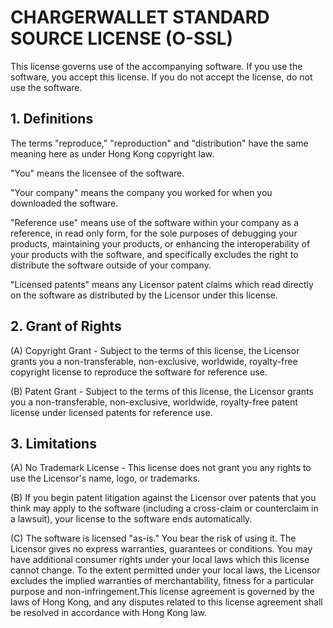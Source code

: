 # CHARGERWALLET STANDARD SOURCE LICENSE (O-SSL)

This license governs use of the accompanying software. If you use the software,
you accept this license. If you do not accept the license, do not use the
software.

## 1. Definitions

The terms "reproduce," "reproduction" and "distribution" have the same meaning
here as under Hong Kong copyright law.

"You" means the licensee of the software.

"Your company" means the company you worked for when you downloaded the
software.

"Reference use" means use of the software within your company as a reference,
in read only form, for the sole purposes of debugging your products,
maintaining your products, or enhancing the interoperability of your products
with the software, and specifically excludes the right to distribute the
software outside of your company.

"Licensed patents" means any Licensor patent claims which read directly on the
software as distributed by the Licensor under this license.

## 2. Grant of Rights

(A) Copyright Grant - Subject to the terms of this license, the Licensor grants
you a non-transferable, non-exclusive, worldwide, royalty-free copyright
license to reproduce the software for reference use.

(B) Patent Grant - Subject to the terms of this license, the Licensor grants
you a non-transferable, non-exclusive, worldwide, royalty-free patent license
under licensed patents for reference use.

## 3. Limitations

(A) No Trademark License - This license does not grant you any rights to use
the Licensor's name, logo, or trademarks.

(B) If you begin patent litigation against the Licensor over patents that you
think may apply to the software (including a cross-claim or counterclaim in
a lawsuit), your license to the software ends automatically.

(C) The software is licensed "as-is." You bear the risk of using it. The
Licensor gives no express warranties, guarantees or conditions. You may have
additional consumer rights under your local laws which this license cannot
change. To the extent permitted under your local laws, the Licensor excludes
the implied warranties of merchantability, fitness for a particular purpose and
non-infringement.This license agreement is governed by the laws of Hong Kong, 
and any disputes related to this license agreement shall be resolved in accordance with Hong Kong law.
